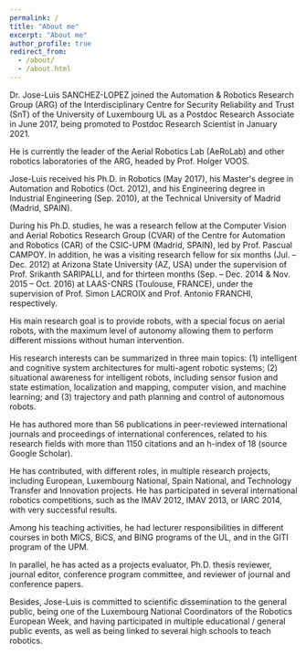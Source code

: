 ```yaml
---
permalink: /
title: "About me"
excerpt: "About me"
author_profile: true
redirect_from: 
  - /about/
  - /about.html
---
```


Dr. Jose-Luis SANCHEZ-LOPEZ joined the Automation & Robotics Research Group (ARG) of the Interdisciplinary Centre for Security Reliability and Trust (SnT) of the University of Luxembourg UL as a Postdoc Research Associate in June 2017, being promoted to Postdoc Research Scientist in January 2021.

He is currently the leader of the Aerial Robotics Lab (AeRoLab) and other robotics laboratories of the ARG, headed by Prof. Holger VOOS.

Jose-Luis received his Ph.D. in Robotics (May 2017), his Master's degree in Automation and Robotics (Oct. 2012), and his Engineering degree in Industrial Engineering (Sep. 2010), at the Technical University of Madrid (Madrid, SPAIN).

During his Ph.D. studies, he was a research fellow at the Computer Vision and Aerial Robotics Research Group (CVAR) of the Centre for Automation and Robotics (CAR) of the CSIC-UPM (Madrid, SPAIN), led by Prof. Pascual CAMPOY. In addition, he was a visiting research fellow for six months (Jul. – Dec. 2012) at Arizona State University (AZ, USA) under the supervision of Prof. Srikanth SARIPALLI, and for thirteen months (Sep. – Dec. 2014 & Nov. 2015 – Oct. 2016) at LAAS-CNRS (Toulouse, FRANCE), under the supervision of Prof. Simon LACROIX and Prof. Antonio FRANCHI, respectively.

His main research goal is to provide robots, with a special focus on aerial robots, with the maximum level of autonomy allowing them to perform different missions without human intervention.

His research interests can be summarized in three main topics: (1) intelligent and cognitive system architectures for multi-agent robotic systems; (2) situational awareness for intelligent robots, including sensor fusion and state estimation, localization and mapping, computer vision, and machine learning; and (3) trajectory and path planning and control of autonomous robots.

He has authored more than 56 publications in peer-reviewed international journals and proceedings of international conferences, related to his research fields with more than 1150 citations and an h-index of 18 (source Google Scholar).

He has contributed, with different roles, in multiple research projects, including European, Luxembourg National, Spain National, and Technology Transfer and Innovation projects. He has participated in several international robotics competitions, such as the IMAV 2012, IMAV 2013, or IARC 2014, with very successful results.

Among his teaching activities, he had lecturer responsibilities in different courses in both MICS, BiCS, and BING programs of the UL, and in the GITI program of the UPM.

In parallel, he has acted as a projects evaluator, Ph.D. thesis reviewer, journal editor, conference program committee, and reviewer of journal and conference papers.

Besides, Jose-Luis is committed to scientific dissemination to the general public, being one of the Luxembourg National Coordinators of the Robotics European Week, and having participated in multiple educational / general public events, as well as being linked to several high schools to teach robotics.
